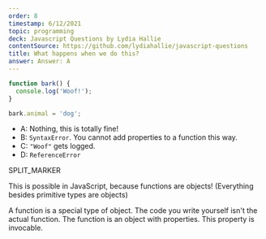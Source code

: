 ```yaml
---
order: 8
timestamp: 6/12/2021
topic: programming
deck: Javascript Questions by Lydia Hallie
contentSource: https://github.com/lydiahallie/javascript-questions
title: What happens when we do this?
answer: Answer: A
---
```


  

```javascript
function bark() {
  console.log('Woof!');
}

bark.animal = 'dog';
```

- A: Nothing, this is totally fine!
- B: `SyntaxError`. You cannot add properties to a function this way.
- C: `"Woof"` gets logged.
- D: `ReferenceError`




SPLIT_MARKER

This is possible in JavaScript, because functions are objects! (Everything besides primitive types are objects)

A function is a special type of object. The code you write yourself isn't the actual function. The function is an object with properties. This property is invocable.



